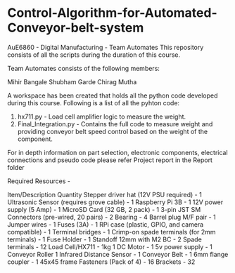 # Control-Algorithm-for-Automated-Conveyor-belt-system

AuE6860 - Digital Manufacturing - Team Automates
This repository consists of all the scripts during the duration of this course.

Team Automates consists of the following members:

Mihir Bangale
Shubham Garde
Chirag Mutha

A workspace has been created that holds all the python code developed during this course. Following is a list of all the pyhton code:
1) hx711.py - Load cell amplifier logic to measure the weight.
2) Final_Integration.py - Contains the full code to measure weight and providing conveyor belt speed control based on the weight of the component.

For in depth information on part selection, electronic components, electrical connections and pseudo code please refer Project report in the Report folder

Required Resources -

Item/Description	Quantity
Stepper driver hat (12V PSU required)	- 1
Ultrasonic Sensor (requires grove cable) -	1
Raspberry Pi 3B -	1
12V power supply (5 Amp) - 1
MicroSD Card (32 GB, 2 pack) - 1
3-pin JST SM Connectors (pre-wired, 20 pairs) -	2
Bearing 	- 4
Barrel plug M/F pair	- 1
Jumper wires -	1
Fuses (3A) - 1
RPi case (plastic, GPIO, and camera compatible)	- 1
Terminal bridges -	1
Crimp-on spade terminals (for 2mm terminals) - 1
Fuse Holder -	1
Standoff 12mm with M2 BC -	2
Spade terminals -	12
Load Cell/HX711 - 1kg	1
DC Motor	- 1
5v power supply	- 1
Conveyor Roller 	1
Infrared Distance Sensor -	1
Conveyor Belt -	1
6mm flange coupler -	1
45x45 frame	
Fasteners (Pack of 4) -	16
Brackets - 32
